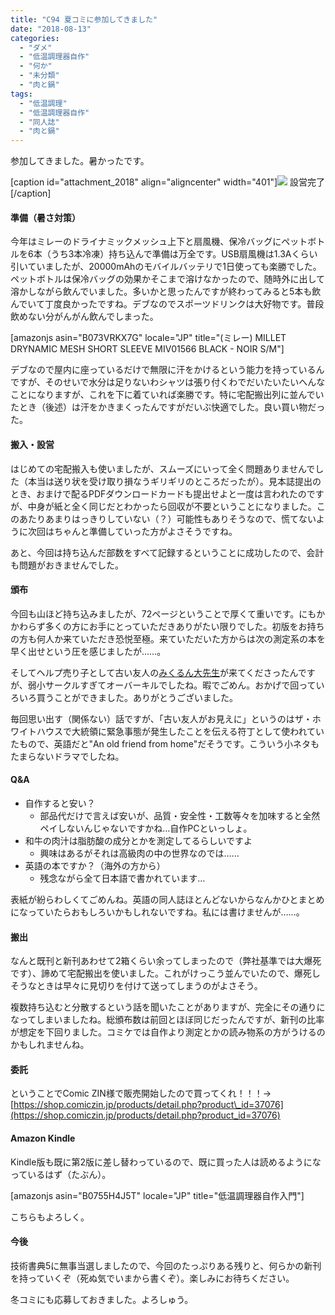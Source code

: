 ```yaml
---
title: "C94 夏コミに参加してきました"
date: "2018-08-13"
categories: 
  - "ダメ"
  - "低温調理器自作"
  - "何か"
  - "未分類"
  - "肉と鍋"
tags: 
  - "低温調理"
  - "低温調理器自作"
  - "同人誌"
  - "肉と鍋"
---
```


参加してきました。暑かったです。

\[caption id="attachment\_2018" align="aligncenter" width="401"\]![](https://blog.naotaco.com/wp-content/uploads/2018/08/c94_setup-401x600.jpg) 設営完了\[/caption\]

#### 準備（暑さ対策）

今年はミレーのドライナミックメッシュ上下と扇風機、保冷バッグにペットボトルを6本（うち3本冷凍）持ち込んで準備は万全です。USB扇風機は1.3Aくらい引いていましたが、20000mAhのモバイルバッテリで1日使っても楽勝でした。ペットボトルは保冷バッグの効果かそこまで溶けなかったので、随時外に出して溶かしながら飲んでいました。多いかと思ったんですが終わってみると5本も飲んでいて丁度良かったですね。デブなのでスポーツドリンクは大好物です。普段飲めない分がんがん飲んでしまった。

\[amazonjs asin="B073VRKX7G" locale="JP" title="(ミレー) MILLET DRYNAMIC MESH SHORT SLEEVE MIV01566 BLACK - NOIR S/M"\]

デブなので屋内に座っているだけで無限に汗をかけるという能力を持っているんですが、そのせいで水分は足りないわシャツは張り付くわでだいたいたいへんなことになりますが、これを下に着ていれば楽勝です。特に宅配搬出列に並んでいたとき（後述）は汗をかきまくったんですがだいぶ快適でした。良い買い物だった。

#### 搬入・設営

はじめての宅配搬入も使いましたが、スムーズにいって全く問題ありませんでした（本当は送り状を受け取り損なうギリギリのところだったが）。見本誌提出のとき、おまけで配るPDFダウンロードカードも提出せよと一度は言われたのですが、中身が紙と全く同じだとわかったら回収が不要ということになりました。このあたりあまりはっきりしていない（？）可能性もありそうなので、慌てないように次回はちゃんと準備していった方がよさそうですね。

あと、今回は持ち込んだ部数をすべて記録するということに成功したので、会計も問題がおきませんでした。

#### 頒布

今回も山ほど持ち込みましたが、72ページということで厚くて重いです。にもかかわらず多くの方にお手にとっていただきありがたい限りでした。初版をお持ちの方も何人か来ていただき恐悦至極。来ていただいた方からは次の測定系の本を早く出せという圧を感じましたが……。

そしてヘルプ売り子として古い友人の[みくるん大先生](https://twitter.com/hanicamii)が来てくださったんですが、弱小サークルすぎてオーバーキルでしたね。暇でごめん。おかげで回っていろいろ買うことができました。ありがとうございました。

毎回思い出す（関係ない）話ですが、「古い友人がお見えに」というのはザ・ホワイトハウスで大統領に緊急事態が発生したことを伝える符丁として使われていたもので、英語だと"An old friend from home"だそうです。こういう小ネタもたまらないドラマでしたね。

#### Q&A

- 自作すると安い？
    - 部品代だけで言えば安いが、品質・安全性・工数等々を加味すると全然ペイしないんじゃないですかね…自作PCといっしょ。
- 和牛の肉汁は脂肪酸の成分とかを測定してるらしいですよ
    - 興味はあるがそれは高級肉の中の世界なのでは……
- 英語の本ですか？（海外の方から）
    - 残念ながら全て日本語で書かれています…

表紙が紛らわしくてごめんね。英語の同人誌ほとんどないからなんかひとまとめになっていたらおもしろいかもしれないですね。私には書けませんが……。

#### 搬出

なんと既刊と新刊あわせて2箱くらい余ってしまったので（弊社基準では大爆死です）、諦めて宅配搬出を使いました。これがけっこう並んでいたので、爆死しそうなときは早々に見切りを付けて送ってしまうのがよさそう。

複数持ち込むと分散するという話を聞いたことがありますが、完全にその通りになってしまいましたね。総頒布数は前回とほぼ同じだったんですが、新刊の比率が想定を下回りました。コミケでは自作より測定とかの読み物系の方がうけるのかもしれませんね。

#### 委託

ということでComic ZIN様で販売開始したので買ってくれ！！！→ [https://shop.comiczin.jp/products/detail.php?product\_id=37076](https://shop.comiczin.jp/products/detail.php?product_id=37076)

#### Amazon Kindle

Kindle版も既に第2版に差し替わっているので、既に買った人は読めるようになっているはず（たぶん）。

\[amazonjs asin="B0755H4J5T" locale="JP" title="低温調理器自作入門"\]

こちらもよろしく。

#### 今後

技術書典5に無事当選しましたので、今回のたっぷりある残りと、何らかの新刊を持っていくぞ（死ぬ気でいまから書くぞ）。楽しみにお待ちください。

冬コミにも応募しておきました。よろしゅう。
